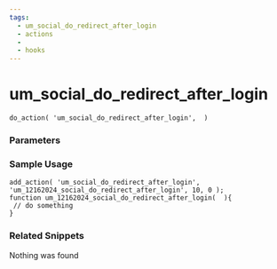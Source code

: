 ```yaml
---
tags: 
  - um_social_do_redirect_after_login
  - actions
  - 
  - hooks
---
```

# um\_social\_do\_redirect\_after\_login

``` php:no-line-numbers
do_action( 'um_social_do_redirect_after_login',  )
```
<div class='hook-sep'></div>

### Parameters

<div class='hook-sep'></div>



### Sample Usage

``` php:no-line-numbers
add_action( 'um_social_do_redirect_after_login', 'um_12162024_social_do_redirect_after_login', 10, 0 );
function um_12162024_social_do_redirect_after_login(  ){
 // do something
}
```
<div class='hook-sep'></div>



### Related Snippets

Nothing was found

